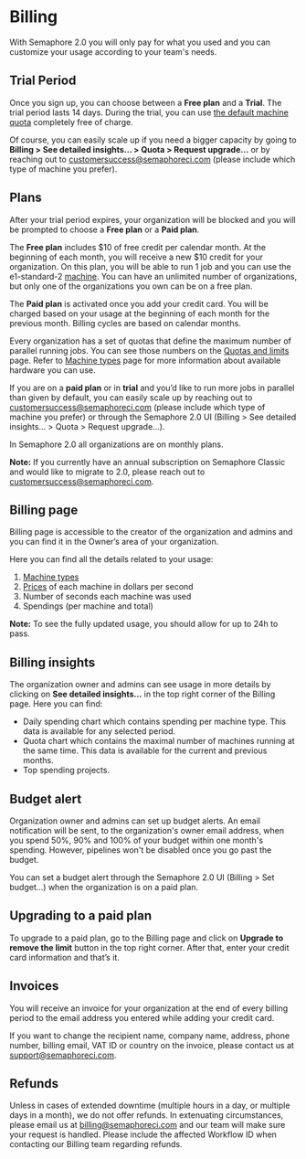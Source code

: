 # Billing

With Semaphore 2.0 you will only pay for what you used and you can customize
your usage according to your team's needs.

## Trial Period

Once you sign up, you can choose between a **Free plan** and a **Trial**. The
trial period lasts 14 days. During the trial, you can use
[the default machine quota](https://docs.semaphoreci.com/article/133-quotas-and-limits)
completely free of charge.

Of course, you can easily scale up if you need a bigger capacity by going to
**Billing > See detailed insights… > Quota > Request upgrade…** or by reaching
out to
[customersuccess@semaphoreci.com](mailto:customersuccess@semaphoreci.com)
(please include which type of machine you prefer).

## Plans

After your trial period expires, your organization will be blocked and you will
be prompted to choose a **Free plan** or a **Paid plan**.

The **Free plan** includes $10 of free credit per calendar month. At the
beginning of each month, you will receive a new $10 credit for your
organization. On this plan, you will be able to run 1 job and you can use the
e1-standard-2
[machine](https://docs.semaphoreci.com/article/20-machine-types#linux-machine-types).
You can have an unlimited number of organizations, but only one of the
organizations you own can be on a free plan.

The **Paid plan** is activated once you add your credit card. You will be
charged based on your usage at the beginning of each month for the previous
month. Billing cycles are based on calendar months.

Every organization has a set of quotas that define the maximum number of
parallel running jobs. You can see those numbers on the
[Quotas and limits](https://docs.semaphoreci.com/article/133-quotas-and-limits)
page. Refer to
[Machine types](https://docs.semaphoreci.com/article/20-machine-types)
page for more information about available hardware you can use.

If you are on a **paid plan** or in **trial** and you’d like to run more jobs in
parallel than given by default, you can easily scale up by reaching out to
[customersuccess@semaphoreci.com](mailto:customersuccess@semaphoreci.com)
(please include which type of machine you prefer) or through the Semaphore 2.0
UI (Billing > See detailed insights… > Quota > Request upgrade…).

In Semaphore 2.0 all organizations are on monthly plans.

**Note:** If you currently have an annual subscription on Semaphore Classic and
would like to migrate to 2.0, please reach out to
[customersuccess@semaphoreci.com](mailto:customersuccess@semaphoreci.com).

## Billing page

Billing page is accessible to the creator of the organization and admins and you
can find it in the Owner’s area of your organization.

Here you can find all the details related to your usage:

1. [Machine types](https://docs.semaphoreci.com/article/20-machine-types)
2. [Prices](https://semaphoreci.com/pricing) of each machine in dollars per
second
3. Number of seconds each machine was used
4. Spendings (per machine and total)

**Note:** To see the fully updated usage, you should allow for up to
24h to pass.

## Billing insights

The organization owner and admins can see usage in more details by clicking on
**See detailed insights…** in the top right corner of the Billing page. Here
you can find:

- Daily spending chart which contains spending per machine type. This data is
available for any selected period.
- Quota chart which contains the maximal number of machines running at the same
time. This data is available for the current and previous months.
- Top spending projects.

## Budget alert

Organization owner and admins can set up budget alerts. An email notification
will be sent, to the organization's owner email address, when you spend 50%, 90%
and 100% of your budget within one month's spending. However, pipelines won't be
disabled once you go past the budget.

You can set a budget alert through the Semaphore 2.0 UI (Billing > Set budget…)
when the organization is on a paid plan.

## Upgrading to a paid plan

To upgrade to a paid plan, go to the Billing page and click on
**Upgrade to remove the limit** button in the top right corner. After that,
enter your credit card information and that’s it.

## Invoices

You will receive an invoice for your organization at the end of every billing
period to the email address you entered while adding your credit card.

If you want to change the recipient name, company name, address, phone number,
billing email, VAT ID or country on the invoice, please contact us at
[support@semaphoreci.com](mailto:support@semaphoreci.com).

## Refunds

Unless in cases of extended downtime (multiple hours in a day, or multiple days in a month), we do not offer refunds. In extenuating circumstances, please email us at [billing@semaphoreci.com](mailto:billing@semaphoreci.com) and our team will make sure your request is handled. Please include the affected Workflow ID when contacting our Billing team regarding refunds.
